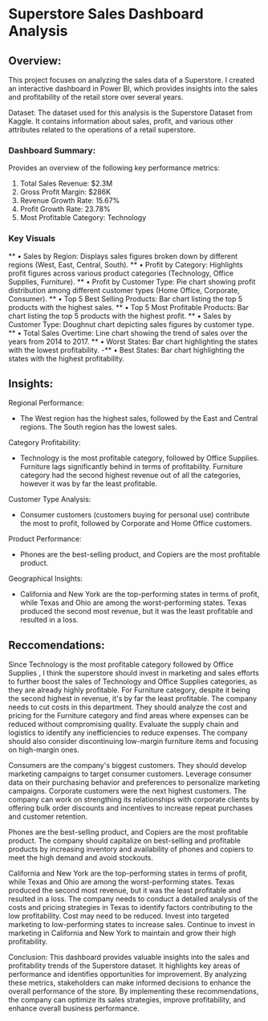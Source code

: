# Superstore Sales Dashboard Analysis


## Overview:
This project focuses on analyzing the sales data of a Superstore. I created an interactive dashboard in Power BI, which provides insights into the sales and profitability of the retail store over several years.


Dataset:
The dataset used for this analysis is the Superstore Dataset from Kaggle. It contains information about sales, profit, and various other attributes related to the operations of a retail superstore.


### Dashboard Summary:
Provides an overview of the following key performance metrics:
1.	Total Sales Revenue: $2.3M
2.	Gross Profit Margin: $286K
3.	Revenue Growth Rate: 15.67%
4.	Profit Growth Rate: 23.78%
5.	Most Profitable Category: Technology

### Key Visuals
** •	Sales by Region: Displays sales figures broken down by different regions (West, East, Central, South).
** •	Profit by Category: Highlights profit figures across various product categories (Technology, Office Supplies, Furniture).
** •	Profit by Customer Type: Pie chart showing profit distribution among different customer types (Home Office, Corporate, Consumer).
** •	Top 5 Best Selling Products: Bar chart listing the top 5 products with the highest sales.
** •	Top 5 Most Profitable Products: Bar chart listing the top 5 products with the highest profit.
** •	Sales by Customer Type: Doughnut chart depicting sales figures by customer type.
** •	Total Sales Overtime: Line chart showing the trend of sales over the years from 2014 to 2017.
** •	Worst States: Bar chart highlighting the states with the lowest profitability.
-** •	Best States: Bar chart highlighting the states with the highest profitability.


## Insights:
Regional Performance:
- The West region has the highest sales, followed by the East and Central regions. The South region has the lowest sales.

Category Profitability:
- Technology is the most profitable category, followed by Office Supplies. Furniture lags significantly behind in terms of profitability. Furniture category had the second highest revenue out of all the categories, however it was by far the least profitable. 

Customer Type Analysis:
- Consumer customers (customers buying for personal use) contribute the most to profit, followed by Corporate and Home Office customers.

Product Performance:
- Phones are the best-selling product, and Copiers are the most profitable product.

Geographical Insights:
- California and New York are the top-performing states in terms of profit, while Texas and Ohio are among the worst-performing states. Texas produced the second most revenue, but it was the least profitable and resulted in a loss. 



## Reccomendations:
Since Technology is the most profitable category followed by Office Supplies , I think the superstore should invest in marketing and sales efforts to further boost the sales of Technology and Office Supplies categories, as they are already highly profitable. 
For Furniture category, despite it being the second highest in revenue, it's by far the least profitable. The company needs to cut costs in this department. They should analyze the cost and pricing for the Furniture category and find areas where expenses can be reduced without compromising quality. Evaluate the supply chain and logistics to identify any inefficiencies to reduce expenses. The company should also consider discontinuing low-margin furniture items and focusing on high-margin ones.

Consumers are the company's biggest customers. They should develop marketing campaigns to target consumer customers.  Leverage consumer data on their purchasing behavior and preferences to personalize marketing campaigns.
Corporate customers were the next highest customers. The company can work on strengthing its relationships with corporate clients by offering bulk order discounts and incentives to increase repeat purchases and customer retention.

Phones are the best-selling product, and Copiers are the most profitable product. The company should capitalize on best-selling and profitable products by increasing inventory and availability of phones and copiers to meet the high demand and avoid stockouts.

California and New York are the top-performing states in terms of profit, while Texas and Ohio are among the worst-performing states. Texas produced the second most revenue, but it was the least profitable and resulted in a loss.
The company needs to conduct a detailed analysis of the costs and pricing strategies in Texas to identify factors contributing to the low profitability. Cost may need to be reduced. 
Invest into targeted marketing to low-performing states to increase sales. Continue to invest in marketing in California and New York to maintain and grow their high profitability.



Conclusion:
This dashboard provides valuable insights into the sales and profitability trends of the Superstore dataset. It highlights key areas of performance and identifies opportunities for improvement. By analyzing these metrics, stakeholders can make informed decisions to enhance the overall performance of the store.
By implementing these recommendations, the company can optimize its sales strategies, improve profitability, and enhance overall business performance. 



